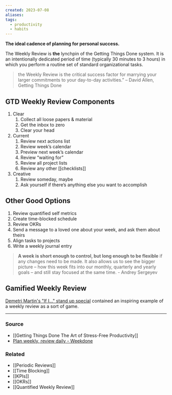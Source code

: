 ```yaml
---
created: 2023-07-08
aliases: 
tags:
  - productivity
  - habits
---
```

**The ideal cadence of planning for personal success.**

The Weekly Review is **the** lynchpin of the Getting Things Done system. It is an intentionally dedicated period of time (typically 30 minutes to 3 hours) in which you perform a routine set of standard organizational tasks.

> the Weekly Review is the critical success factor for marrying your larger commitments to your day-to-day activities.” – David Allen, Getting Things Done
> 

## GTD Weekly Review Components

1. Clear
    1. Collect all loose papers & material
    2. Get the inbox to zero
    3. Clear your head
2. Current
    1. Review next actions list
    2. Review week’s calendar
    3. Preview next week’s calendar 
    4. Review “waiting for”
    5. Review all project lists
    6. Review any other [[checklists]]
3. Creative
    1. Review someday, maybe
    2. Ask yourself if there’s anything else you want to accomplish 

## Other Good Options

1. Review quantified self metrics
2. Create time-blocked schedule 
3. Review OKRs
4. Send a message to a loved one about your week, and ask them about theirs
5. Align tasks to projects 
6. Write a weekly journal entry

> **A week is short enough to control, but long enough to be flexible** if any changes need to be made. It also allows us to see the bigger picture – how this week fits into our monthly, quarterly and yearly goals – and still stay focused at the same time. - Andrey Sergeyev
> 

## Gamified Weekly Review

[Demetri Martin's "If I..." stand up special](https://www.youtube.com/watch?v=NzsEtafv-FA&t=371s) contained an inspiring example of a weekly review as a sort of game.

---

### Source
- [[Getting Things Done The Art of Stress-Free Productivity]]
- [Plan weekly, review daily - Weekdone](https://blog.weekdone.com/plan-weekly-review-daily/)

### Related
- [[Periodic Reviews]]
- [[Time Blocking]]
- [[KPIs]]
- [[OKRs]]
- [[Quantified Weekly Review]]